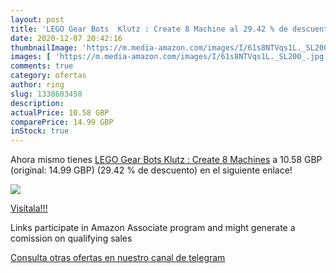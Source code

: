 ```yaml
---
layout: post
title: 'LEGO Gear Bots  Klutz : Create 8 Machine al 29.42 % de descuento'
date: 2020-12-07 20:42:16
thumbnailImage: 'https://m.media-amazon.com/images/I/61s8NTVqs1L._SL200_.jpg'
images: [ 'https://m.media-amazon.com/images/I/61s8NTVqs1L._SL200_.jpg' ]
comments: true
category: ofertas
author: ring
slug: 1338603450
description:
actualPrice: 10.58 GBP
comparePrice: 14.99 GBP
inStock: true
---
```


Ahora mismo tienes [LEGO Gear Bots  Klutz : Create 8 Machines](https://www.amazon.co.uk/dp/1338603450/?tag=tolees0a-21) a 10.58 GBP (original: 14.99 GBP) (29.42 %  de descuento) en el siguiente enlace!

[![](https://m.media-amazon.com/images/I/61s8NTVqs1L._SL200_.jpg)](https://www.amazon.co.uk/dp/1338603450/?tag=tolees0a-21)

[Visítala!!!](https://www.amazon.co.uk/dp/1338603450/?tag=tolees0a-21)

Links participate in Amazon Associate program and might generate a comission on qualifying sales

[Consulta otras ofertas en nuestro canal de telegram](https://t.me/s/ofertas25)

